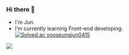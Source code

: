 ### Hi there 👋
- I'm Jun.
- I’m currently learning Front-end developing.  
[![Solved.ac
yooseungjun0415](http://mazassumnida.wtf/api/v2/generate_badge?boj=yooseungjun0415)](https://solved.ac/yooseungjun0415)
<img src="https://capsule-render.vercel.app/api?type=wave&color=auto&height=300&section=header&text=capsule%20render&fontSize=90" />

<!--
**SJJuunnY/SJJuunnY** is a ✨ _special_ ✨ repository because its `README.md` (this file) appears on your GitHub profile.

Here are some ideas to get you started:
- 🔭 I’m currently working on ...
- 🌱 I’m currently learning ...
- 👯 I’m looking to collaborate on ...
- 🤔 I’m looking for help with ...
- 💬 Ask me about ...
- 📫 How to reach me: ...
- 😄 Pronouns: ...
- ⚡ Fun fact: ...
-->
